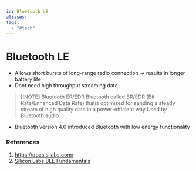 ```yaml
---
id: Bluetooth LE
aliases: 
tags:
  - "#tech"
---
```


# Bluetooth LE

- Allows short bursts of long-range radio connection -> results in longer battery life
- Dont need high throughput streaming data.

> [!NOTE] Bluetooth ER/EDR
> Bluetooth called BR/EDR (Bit Rate/Enhanced Data Rate) thatis optimized for sending a steady stream of high quality data in a power-efficient way
> Used by Bluetooth audio

- Bluetooth version 4.0 introduced Bluetooth with low energy functionality

### References

1. https://docs.silabs.com/
2. [Silicon Labs BLE Fundamentals](https://docs.silabs.com/bluetooth/7.1.2/bluetooth-fundamentals-overview/)
